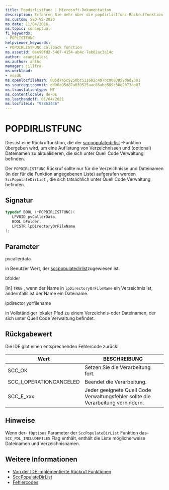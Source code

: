 ```yaml
---
title: Popdirlistfunc | Microsoft-Dokumentation
description: Erfahren Sie mehr über die popdirlistfunc-Rückruffunktion, die an Update Verzeichnisse übermittelt wird, um herauszufinden, welche unter Quell Code Verwaltung stehen.
ms.custom: SEO-VS-2020
ms.date: 11/04/2016
ms.topic: conceptual
f1_keywords:
- POPLISTFUNC
helpviewer_keywords:
- POPDIRLISTFUNC callback function
ms.assetid: 0ee90fd2-5467-4154-ab4c-7eb02ac3a14c
author: acangialosi
ms.author: anthc
manager: jillfra
ms.workload:
- vssdk
ms.openlocfilehash: 805d7a5c9250bc511692c497bc9083852dad2301
ms.sourcegitcommit: dd96a95d87a039525aac86abe689c30e2073ae87
ms.translationtype: MT
ms.contentlocale: de-DE
ms.lasthandoff: 01/04/2021
ms.locfileid: "97863446"
---
```

# <a name="popdirlistfunc"></a>POPDIRLISTFUNC
Dies ist eine Rückruffunktion, die der [sccpopulatedirlist](../extensibility/sccpopulatedirlist-function.md) -Funktion übergeben wird, um eine Auflistung von Verzeichnissen und (optional) Dateinamen zu aktualisieren, die sich unter Quell Code Verwaltung befinden.

 Der `POPDIRLISTFUNC` Rückruf sollte nur für die Verzeichnisse und Dateinamen (in der für die Funktion angegebenen Liste) aufgerufen werden `SccPopulateDirList` , die sich tatsächlich unter Quell Code Verwaltung befinden.

## <a name="signature"></a>Signatur

```cpp
typedef BOOL (*POPDIRLISTFUNC)(
   LPVOID pvCallerData,
   BOOL bFolder,
   LPCSTR lpDirectoryOrFileName
);
```

## <a name="parameters"></a>Parameter
 pvcallerdata

in Benutzer Wert, der [sccpopulatedirlist](../extensibility/sccpopulatedirlist-function.md)zugewiesen ist.

 bfolder

[in] `TRUE` , wenn der Name in `lpDirectoryOrFileName` ein Verzeichnis ist, andernfalls ist der Name ein Dateiname.

 lpdirector yorfilename

in Vollständiger lokaler Pfad zu einem Verzeichnis-oder Dateinamen, der sich unter Quell Code Verwaltung befindet.

## <a name="return-value"></a>Rückgabewert
 Die IDE gibt einen entsprechenden Fehlercode zurück:

|Wert|BESCHREIBUNG|
|-----------|-----------------|
|SCC_OK|Setzen Sie die Verarbeitung fort.|
|SCC_I_OPERATIONCANCELED|Beendet die Verarbeitung.|
|SCC_E_xxx|Jeder geeignete Quell Code Verwaltungsfehler sollte die Verarbeitung verhindern.|

## <a name="remarks"></a>Hinweise
 Wenn der- `fOptions` Parameter der `SccPopulateDirList` Funktion das- `SCC_PDL_INCLUDEFILES` Flag enthält, enthält die Liste möglicherweise Dateinamen und Verzeichnisnamen.

## <a name="see-also"></a>Weitere Informationen
- [Von der IDE implementierte Rückruf Funktionen](../extensibility/callback-functions-implemented-by-the-ide.md)
- [SccPopulateDirList](../extensibility/sccpopulatedirlist-function.md)
- [Fehlercodes](../extensibility/error-codes.md)
